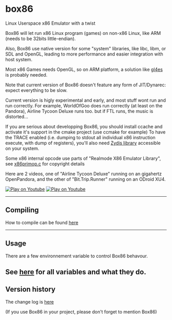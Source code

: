 # box86

Linux Userspace x86 Emulator with a twist

Box86 will let run x86 Linux program (games) on non-x86 Linux, like ARM (needs to be 32bits little-endian).

Also, Box86 use native version for some "system" libraries, like libc, libm, or SDL and OpenGL, leading to more performance and easier integration with host system.

Most x86 Games needs OpenGL, so on ARM platform, a solution like [gl4es](https://github.com/ptitSeb/gl4es) is probably needed.

Note that current version of Box86 doesn't feature any form of JIT/Dynarec: expect everything to be slow.

Current version is higly experimental and early, and most stuff wont run and run correctly. For example, WorldOfGoo does run correctly (at least on the Pandora), Airline Tycoon Deluxe runs too. but if FTL runs, the music is distorted...

If you are serious about developping Box86, you should install ccache and activate it's support in the cmake project (use ccmake for example)
To have the TRACE enabled (i.e. dumping to stdout all individual x86 instruction execute, with dump of registers), you'll also need [Zydis library](https://github.com/zyantific/zydis) accessible on your system.

Some x86 internal opcode use parts of "Realmode X86 Emulator Library", see [x86primop.c](src/x86primop.c) for copyright details

Here are 2 videos, one of "Airline Tycoon Deluxe" running on an gigahertz OpenPandora, and the other of "Bit.Trip.Runner" running on an ODroid XU4.

[![Play on Youtube](https://img.youtube.com/vi/bLt0hMoFDLk/3.jpg)](https://www.youtube.com/watch?v=bLt0hMoFDLk) [![Play on Youtube](https://img.youtube.com/vi/8hr71S029Hg/1.jpg)](https://www.youtube.com/watch?v=8hr71S029Hg)

----

Compiling
----
How to compile can be found [here](COMPILE.md)

----

Usage
----

There are a few environnement variable to control Box86 behavour.

See [here](USAGE.md) for all variables and what they do.
----

Version history
----

The change log is [here](CHANGELOG.md)


(If you use Box86 in your project, please don't forget to mention Box86)
